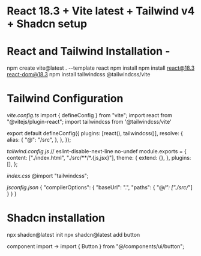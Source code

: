 # React 18.3 + Vite latest + Tailwind v4 + Shadcn setup

# React and Tailwind Installation -
npm create vite@latest . --template react
npm install
npm install react@18.3 react-dom@18.3
npm install tailwindcss @tailwindcss/vite

# Tailwind Configuration
*vite.config.ts*
import { defineConfig } from "vite";
import react from "@vitejs/plugin-react";
import tailwindcss from '@tailwindcss/vite'

export default defineConfig({
  plugins: [react(), tailwindcss()],
  resolve: {
    alias: {
      "@": "/src",
    },
  },
});


*tailwind.config.js*
// eslint-disable-next-line no-undef
module.exports = {
    content: ["./index.html", "./src/**/*.{js,jsx}"],
    theme: {
      extend: {},
    },
    plugins: [],
  };
  
*index.css*
@import "tailwindcss";

*jsconfig.json*
{
    "compilerOptions": {
      "baseUrl": ".",
      "paths": {
        "@/*": ["./src/*"]
      }
    }
  }

# Shadcn installation
npx shadcn@latest init
npx shadcn@latest add button

component import -> import { Button } from "@/components/ui/button";